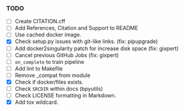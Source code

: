 ### TODO

- [ ] Create CITATION.cff
- [ ] Add References, Citation and Support to README
- [ ] Use cached docker image.
- [x] Check setup.py issues with git-like links. (fix: pipupgrade)
- [ ] Add docker2singularity patch for increase disk space (fix: gixpert)
- [ ] Cancel previous GitHub Jobs (fix: gixpert)
- [ ] `on_complete` to train pipeline
- [ ] Add lint to Makefile
- [ ] Remove _compat from module
- [x] Check if docker/files exists.
- [ ] Check `SRCDIR` within docs (bpyutils)
- [ ] Check LICENSE formatting in Markdown.
- [x] Add tox wildcard.